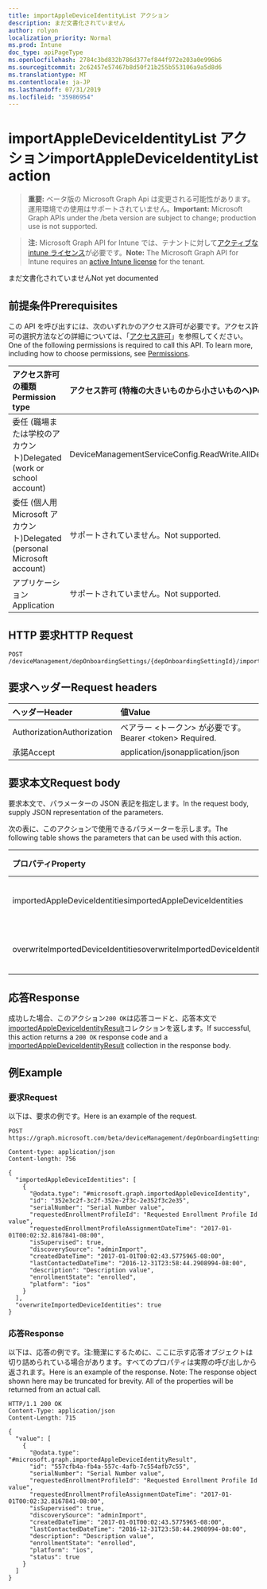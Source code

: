 ```yaml
---
title: importAppleDeviceIdentityList アクション
description: まだ文書化されていません
author: rolyon
localization_priority: Normal
ms.prod: Intune
doc_type: apiPageType
ms.openlocfilehash: 2784c3bd832b786d377ef844f972e203a0e996b6
ms.sourcegitcommit: 2c62457e57467b8d50f21b255b553106a9a5d8d6
ms.translationtype: MT
ms.contentlocale: ja-JP
ms.lasthandoff: 07/31/2019
ms.locfileid: "35986954"
---
```

# <a name="importappledeviceidentitylist-action"></a><span data-ttu-id="65a78-103">importAppleDeviceIdentityList アクション</span><span class="sxs-lookup"><span data-stu-id="65a78-103">importAppleDeviceIdentityList action</span></span>

> <span data-ttu-id="65a78-104">**重要:** ベータ版の Microsoft Graph Api は変更される可能性があります。運用環境での使用はサポートされていません。</span><span class="sxs-lookup"><span data-stu-id="65a78-104">**Important:** Microsoft Graph APIs under the /beta version are subject to change; production use is not supported.</span></span>

> <span data-ttu-id="65a78-105">**注:** Microsoft Graph API for Intune では、テナントに対して[アクティブな intune ライセンス](https://go.microsoft.com/fwlink/?linkid=839381)が必要です。</span><span class="sxs-lookup"><span data-stu-id="65a78-105">**Note:** The Microsoft Graph API for Intune requires an [active Intune license](https://go.microsoft.com/fwlink/?linkid=839381) for the tenant.</span></span>

<span data-ttu-id="65a78-106">まだ文書化されていません</span><span class="sxs-lookup"><span data-stu-id="65a78-106">Not yet documented</span></span>

## <a name="prerequisites"></a><span data-ttu-id="65a78-107">前提条件</span><span class="sxs-lookup"><span data-stu-id="65a78-107">Prerequisites</span></span>
<span data-ttu-id="65a78-p101">この API を呼び出すには、次のいずれかのアクセス許可が必要です。アクセス許可の選択方法などの詳細については、「[アクセス許可](/graph/permissions-reference)」を参照してください。</span><span class="sxs-lookup"><span data-stu-id="65a78-p101">One of the following permissions is required to call this API. To learn more, including how to choose permissions, see [Permissions](/graph/permissions-reference).</span></span>

|<span data-ttu-id="65a78-110">アクセス許可の種類</span><span class="sxs-lookup"><span data-stu-id="65a78-110">Permission type</span></span>|<span data-ttu-id="65a78-111">アクセス許可 (特権の大きいものから小さいものへ)</span><span class="sxs-lookup"><span data-stu-id="65a78-111">Permissions (from most to least privileged)</span></span>|
|:---|:---|
|<span data-ttu-id="65a78-112">委任 (職場または学校のアカウント)</span><span class="sxs-lookup"><span data-stu-id="65a78-112">Delegated (work or school account)</span></span>|<span data-ttu-id="65a78-113">DeviceManagementServiceConfig.ReadWrite.All</span><span class="sxs-lookup"><span data-stu-id="65a78-113">DeviceManagementServiceConfig.ReadWrite.All</span></span>|
|<span data-ttu-id="65a78-114">委任 (個人用 Microsoft アカウント)</span><span class="sxs-lookup"><span data-stu-id="65a78-114">Delegated (personal Microsoft account)</span></span>|<span data-ttu-id="65a78-115">サポートされていません。</span><span class="sxs-lookup"><span data-stu-id="65a78-115">Not supported.</span></span>|
|<span data-ttu-id="65a78-116">アプリケーション</span><span class="sxs-lookup"><span data-stu-id="65a78-116">Application</span></span>|<span data-ttu-id="65a78-117">サポートされていません。</span><span class="sxs-lookup"><span data-stu-id="65a78-117">Not supported.</span></span>|

## <a name="http-request"></a><span data-ttu-id="65a78-118">HTTP 要求</span><span class="sxs-lookup"><span data-stu-id="65a78-118">HTTP Request</span></span>
<!-- {
  "blockType": "ignored"
}
-->
``` http
POST /deviceManagement/depOnboardingSettings/{depOnboardingSettingId}/importedAppleDeviceIdentities/importAppleDeviceIdentityList
```

## <a name="request-headers"></a><span data-ttu-id="65a78-119">要求ヘッダー</span><span class="sxs-lookup"><span data-stu-id="65a78-119">Request headers</span></span>
|<span data-ttu-id="65a78-120">ヘッダー</span><span class="sxs-lookup"><span data-stu-id="65a78-120">Header</span></span>|<span data-ttu-id="65a78-121">値</span><span class="sxs-lookup"><span data-stu-id="65a78-121">Value</span></span>|
|:---|:---|
|<span data-ttu-id="65a78-122">Authorization</span><span class="sxs-lookup"><span data-stu-id="65a78-122">Authorization</span></span>|<span data-ttu-id="65a78-123">ベアラー &lt;トークン&gt; が必要です。</span><span class="sxs-lookup"><span data-stu-id="65a78-123">Bearer &lt;token&gt; Required.</span></span>|
|<span data-ttu-id="65a78-124">承諾</span><span class="sxs-lookup"><span data-stu-id="65a78-124">Accept</span></span>|<span data-ttu-id="65a78-125">application/json</span><span class="sxs-lookup"><span data-stu-id="65a78-125">application/json</span></span>|

## <a name="request-body"></a><span data-ttu-id="65a78-126">要求本文</span><span class="sxs-lookup"><span data-stu-id="65a78-126">Request body</span></span>
<span data-ttu-id="65a78-127">要求本文で、パラメーターの JSON 表記を指定します。</span><span class="sxs-lookup"><span data-stu-id="65a78-127">In the request body, supply JSON representation of the parameters.</span></span>

<span data-ttu-id="65a78-128">次の表に、このアクションで使用できるパラメーターを示します。</span><span class="sxs-lookup"><span data-stu-id="65a78-128">The following table shows the parameters that can be used with this action.</span></span>

|<span data-ttu-id="65a78-129">プロパティ</span><span class="sxs-lookup"><span data-stu-id="65a78-129">Property</span></span>|<span data-ttu-id="65a78-130">型</span><span class="sxs-lookup"><span data-stu-id="65a78-130">Type</span></span>|<span data-ttu-id="65a78-131">説明</span><span class="sxs-lookup"><span data-stu-id="65a78-131">Description</span></span>|
|:---|:---|:---|
|<span data-ttu-id="65a78-132">importedAppleDeviceIdentities</span><span class="sxs-lookup"><span data-stu-id="65a78-132">importedAppleDeviceIdentities</span></span>|<span data-ttu-id="65a78-133">[importedAppleDeviceIdentity](../resources/intune-enrollment-importedappledeviceidentity.md)コレクション</span><span class="sxs-lookup"><span data-stu-id="65a78-133">[importedAppleDeviceIdentity](../resources/intune-enrollment-importedappledeviceidentity.md) collection</span></span>|<span data-ttu-id="65a78-134">まだ文書化されていません</span><span class="sxs-lookup"><span data-stu-id="65a78-134">Not yet documented</span></span>|
|<span data-ttu-id="65a78-135">overwriteImportedDeviceIdentities</span><span class="sxs-lookup"><span data-stu-id="65a78-135">overwriteImportedDeviceIdentities</span></span>|<span data-ttu-id="65a78-136">ブール型 (Boolean)</span><span class="sxs-lookup"><span data-stu-id="65a78-136">Boolean</span></span>|<span data-ttu-id="65a78-137">まだ文書化されていません</span><span class="sxs-lookup"><span data-stu-id="65a78-137">Not yet documented</span></span>|



## <a name="response"></a><span data-ttu-id="65a78-138">応答</span><span class="sxs-lookup"><span data-stu-id="65a78-138">Response</span></span>
<span data-ttu-id="65a78-139">成功した場合、このアクション`200 OK`は応答コードと、応答本文で[importedAppleDeviceIdentityResult](../resources/intune-enrollment-importedappledeviceidentityresult.md)コレクションを返します。</span><span class="sxs-lookup"><span data-stu-id="65a78-139">If successful, this action returns a `200 OK` response code and a [importedAppleDeviceIdentityResult](../resources/intune-enrollment-importedappledeviceidentityresult.md) collection in the response body.</span></span>

## <a name="example"></a><span data-ttu-id="65a78-140">例</span><span class="sxs-lookup"><span data-stu-id="65a78-140">Example</span></span>

### <a name="request"></a><span data-ttu-id="65a78-141">要求</span><span class="sxs-lookup"><span data-stu-id="65a78-141">Request</span></span>
<span data-ttu-id="65a78-142">以下は、要求の例です。</span><span class="sxs-lookup"><span data-stu-id="65a78-142">Here is an example of the request.</span></span>
``` http
POST https://graph.microsoft.com/beta/deviceManagement/depOnboardingSettings/{depOnboardingSettingId}/importedAppleDeviceIdentities/importAppleDeviceIdentityList

Content-type: application/json
Content-length: 756

{
  "importedAppleDeviceIdentities": [
    {
      "@odata.type": "#microsoft.graph.importedAppleDeviceIdentity",
      "id": "352e3c2f-3c2f-352e-2f3c-2e352f3c2e35",
      "serialNumber": "Serial Number value",
      "requestedEnrollmentProfileId": "Requested Enrollment Profile Id value",
      "requestedEnrollmentProfileAssignmentDateTime": "2017-01-01T00:02:32.8167841-08:00",
      "isSupervised": true,
      "discoverySource": "adminImport",
      "createdDateTime": "2017-01-01T00:02:43.5775965-08:00",
      "lastContactedDateTime": "2016-12-31T23:58:44.2908994-08:00",
      "description": "Description value",
      "enrollmentState": "enrolled",
      "platform": "ios"
    }
  ],
  "overwriteImportedDeviceIdentities": true
}
```

### <a name="response"></a><span data-ttu-id="65a78-143">応答</span><span class="sxs-lookup"><span data-stu-id="65a78-143">Response</span></span>
<span data-ttu-id="65a78-p102">以下は、応答の例です。注:簡潔にするために、ここに示す応答オブジェクトは切り詰められている場合があります。すべてのプロパティは実際の呼び出しから返されます。</span><span class="sxs-lookup"><span data-stu-id="65a78-p102">Here is an example of the response. Note: The response object shown here may be truncated for brevity. All of the properties will be returned from an actual call.</span></span>
``` http
HTTP/1.1 200 OK
Content-Type: application/json
Content-Length: 715

{
  "value": [
    {
      "@odata.type": "#microsoft.graph.importedAppleDeviceIdentityResult",
      "id": "557cfb4a-fb4a-557c-4afb-7c554afb7c55",
      "serialNumber": "Serial Number value",
      "requestedEnrollmentProfileId": "Requested Enrollment Profile Id value",
      "requestedEnrollmentProfileAssignmentDateTime": "2017-01-01T00:02:32.8167841-08:00",
      "isSupervised": true,
      "discoverySource": "adminImport",
      "createdDateTime": "2017-01-01T00:02:43.5775965-08:00",
      "lastContactedDateTime": "2016-12-31T23:58:44.2908994-08:00",
      "description": "Description value",
      "enrollmentState": "enrolled",
      "platform": "ios",
      "status": true
    }
  ]
}
```





